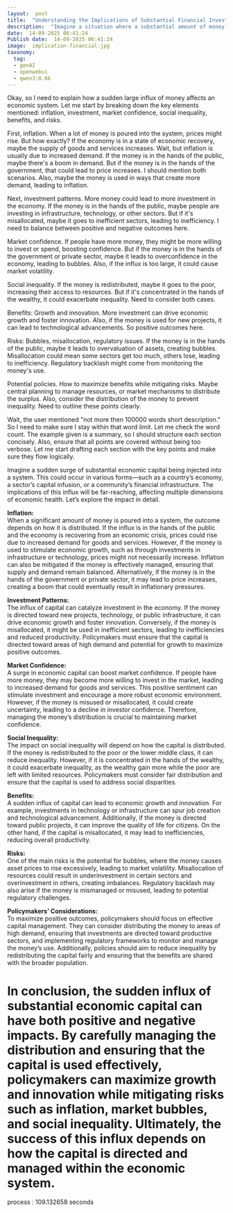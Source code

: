 ```yaml
---
layout:  post
title:  "Understanding the Implications of Substantial Financial Investment within a System"
description:  "Imagine a situation where a substantial amount of money is suddenly poured into a particular economic system—be it a country's economy, a specific industry, or a community's financial infrastructure. Explain what might happen, addressing how this influx could affect inflation, investment patterns, market confidence, and social inequality. Discuss potential benefits (such as growth and innovation) and risks (such as bubbles, misallocation of resources, or regulatory backlash), and outline what policymakers might consider to maximize positive outcomes while mitigating adverse effects."
date:  14-09-2025 06:41:24
Publish date:  14-09-2025 06:41:24
image:  implication-financial.jpg
taxonomy:
  tag:
  - genAI
  - openwebui
  - qwen3:0.6b
---
```

<think>
Okay, so I need to explain how a sudden large influx of money affects an economic system. Let me start by breaking down the key elements mentioned: inflation, investment, market confidence, social inequality, benefits, and risks. 

First, inflation. When a lot of money is poured into the system, prices might rise. But how exactly? If the economy is in a state of economic recovery, maybe the supply of goods and services increases. Wait, but inflation is usually due to increased demand. If the money is in the hands of the public, maybe there's a boom in demand. But if the money is in the hands of the government, that could lead to price increases. I should mention both scenarios. Also, maybe the money is used in ways that create more demand, leading to inflation.

Next, investment patterns. More money could lead to more investment in the economy. If the money is in the hands of the public, maybe people are investing in infrastructure, technology, or other sectors. But if it's misallocated, maybe it goes to inefficient sectors, leading to inefficiency. I need to balance between positive and negative outcomes here.

Market confidence. If people have more money, they might be more willing to invest or spend, boosting confidence. But if the money is in the hands of the government or private sector, maybe it leads to overconfidence in the economy, leading to bubbles. Also, if the influx is too large, it could cause market volatility.

Social inequality. If the money is redistributed, maybe it goes to the poor, increasing their access to resources. But if it's concentrated in the hands of the wealthy, it could exacerbate inequality. Need to consider both cases.

Benefits: Growth and innovation. More investment can drive economic growth and foster innovation. Also, if the money is used for new projects, it can lead to technological advancements. So positive outcomes here.

Risks: Bubbles, misallocation, regulatory issues. If the money is in the hands of the public, maybe it leads to overvaluation of assets, creating bubbles. Misallocation could mean some sectors get too much, others lose, leading to inefficiency. Regulatory backlash might come from monitoring the money's use.

Potential policies. How to maximize benefits while mitigating risks. Maybe central planning to manage resources, or market mechanisms to distribute the surplus. Also, consider the distribution of the money to prevent inequality. Need to outline these points clearly.

Wait, the user mentioned "not more then 100000 words short description." So I need to make sure I stay within that word limit. Let me check the word count. The example given is a summary, so I should structure each section concisely. Also, ensure that all points are covered without being too verbose. Let me start drafting each section with the key points and make sure they flow logically.
</think>

Imagine a sudden surge of substantial economic capital being injected into a system. This could occur in various forms—such as a country’s economy, a sector’s capital infusion, or a community’s financial infrastructure. The implications of this influx will be far-reaching, affecting multiple dimensions of economic health. Let’s explore the impact in detail.

**Inflation:**  
When a significant amount of money is poured into a system, the outcome depends on how it is distributed. If the influx is in the hands of the public and the economy is recovering from an economic crisis, prices could rise due to increased demand for goods and services. However, if the money is used to stimulate economic growth, such as through investments in infrastructure or technology, prices might not necessarily increase. Inflation can also be mitigated if the money is effectively managed, ensuring that supply and demand remain balanced. Alternatively, if the money is in the hands of the government or private sector, it may lead to price increases, creating a boom that could eventually result in inflationary pressures.

**Investment Patterns:**  
The influx of capital can catalyze investment in the economy. If the money is directed toward new projects, technology, or public infrastructure, it can drive economic growth and foster innovation. Conversely, if the money is misallocated, it might be used in inefficient sectors, leading to inefficiencies and reduced productivity. Policymakers must ensure that the capital is directed toward areas of high demand and potential for growth to maximize positive outcomes.

**Market Confidence:**  
A surge in economic capital can boost market confidence. If people have more money, they may become more willing to invest in the market, leading to increased demand for goods and services. This positive sentiment can stimulate investment and encourage a more robust economic environment. However, if the money is misused or misallocated, it could create uncertainty, leading to a decline in investor confidence. Therefore, managing the money’s distribution is crucial to maintaining market confidence.

**Social Inequality:**  
The impact on social inequality will depend on how the capital is distributed. If the money is redistributed to the poor or the lower middle class, it can reduce inequality. However, if it is concentrated in the hands of the wealthy, it could exacerbate inequality, as the wealthy gain more while the poor are left with limited resources. Policymakers must consider fair distribution and ensure that the capital is used to address social disparities.

**Benefits:**  
A sudden influx of capital can lead to economic growth and innovation. For example, investments in technology or infrastructure can spur job creation and technological advancement. Additionally, if the money is directed toward public projects, it can improve the quality of life for citizens. On the other hand, if the capital is misallocated, it may lead to inefficiencies, reducing overall productivity.

**Risks:**  
One of the main risks is the potential for bubbles, where the money causes asset prices to rise excessively, leading to market volatility. Misallocation of resources could result in underinvestment in certain sectors and overinvestment in others, creating imbalances. Regulatory backlash may also arise if the money is mismanaged or misused, leading to potential regulatory challenges.

**Policymakers’ Considerations:**  
To maximize positive outcomes, policymakers should focus on effective capital management. They can consider distributing the money to areas of high demand, ensuring that investments are directed toward productive sectors, and implementing regulatory frameworks to monitor and manage the money’s use. Additionally, policies should aim to reduce inequality by redistributing the capital fairly and ensuring that the benefits are shared with the broader population.

In conclusion, the sudden influx of substantial economic capital can have both positive and negative impacts. By carefully managing the distribution and ensuring that the capital is used effectively, policymakers can maximize growth and innovation while mitigating risks such as inflation, market bubbles, and social inequality. Ultimately, the success of this influx depends on how the capital is directed and managed within the economic system. 
===============
process : 109.132658 seconds
